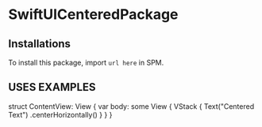 # SwiftUICenteredPackage

## Installations

To install this package, import `url here` in SPM.

## USES EXAMPLES

struct ContentView: View {
    var body: some View {
        VStack {
            Text("Centered Text")
                .centerHorizontally()
        }
    }
}
